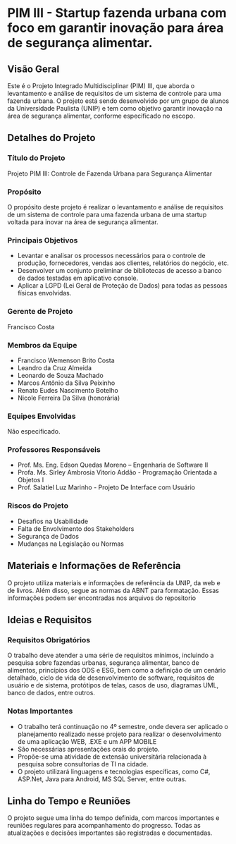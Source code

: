 # PIM III - Startup fazenda urbana com foco em garantir inovação para área de segurança alimentar.

## Visão Geral

Este é o Projeto Integrado Multidisciplinar (PIM) III, que aborda o levantamento e análise de requisitos de um sistema de controle para uma fazenda urbana. O projeto está sendo desenvolvido por um grupo de alunos da Universidade Paulista (UNIP) e tem como objetivo garantir inovação na área de segurança alimentar, conforme especificado no escopo.

## Detalhes do Projeto

### Título do Projeto
Projeto PIM III: Controle de Fazenda Urbana para Segurança Alimentar

### Propósito
O propósito deste projeto é realizar o levantamento e análise de requisitos de um sistema de controle para uma fazenda urbana de uma startup voltada para inovar na área de segurança alimentar.

### Principais Objetivos
- Levantar e analisar os processos necessários para o controle de produção, fornecedores, vendas aos clientes, relatórios do negócio, etc.
- Desenvolver um conjunto preliminar de bibliotecas de acesso a banco de dados testadas em aplicativo console.
- Aplicar a LGPD (Lei Geral de Proteção de Dados) para todas as pessoas físicas envolvidas.

### Gerente de Projeto
Francisco Costa

### Membros da Equipe
- Francisco Wemenson Brito Costa
- Leandro da Cruz Almeida
- Leonardo de Souza Machado
- Marcos Antônio da Silva Peixinho
- Renato Eudes Nascimento Botelho
- Nicole Ferreira Da Silva (honorária)

### Equipes Envolvidas
Não especificado.

### Professores Responsáveis
- Prof. Ms. Eng. Edson Quedas Moreno – Engenharia de Software II
- Profa. Ms. Sirley Ambrosia Vitorio Addão - Programação Orientada a Objetos I
- Prof. Salatiel Luz Marinho - Projeto De Interface com Usuário

### Riscos do Projeto
- Desafios na Usabilidade
- Falta de Envolvimento dos Stakeholders
- Segurança de Dados
- Mudanças na Legislação ou Normas

## Materiais e Informações de Referência
O projeto utiliza materiais e informações de referência da UNIP, da web e de livros. Além disso, segue as normas da ABNT para formatação.
Essas informações podem ser encontradas nos arquivos do repositorio

## Ideias e Requisitos

### Requisitos Obrigatórios
O trabalho deve atender a uma série de requisitos mínimos, incluindo a pesquisa sobre fazendas urbanas, segurança alimentar, banco de alimentos, princípios dos ODS e ESG, bem como a definição de um cenário detalhado, ciclo de vida de desenvolvimento de software, requisitos de usuário e de sistema, protótipos de telas, casos de uso, diagramas UML, banco de dados, entre outros.

### Notas Importantes
- O trabalho terá continuação no 4º semestre, onde devera ser aplicado o planejamento realizado nesse projeto para realizar o desenvolvimento de uma aplicação WEB, .EXE e um APP MOBILE
- São necessárias apresentações orais do projeto.
- Propõe-se uma atividade de extensão universitária relacionada à pesquisa sobre consultorias de TI na cidade.
- O projeto utilizará linguagens e tecnologias específicas, como C#, ASP.Net, Java para Android, MS SQL Server, entre outras.

## Linha do Tempo e Reuniões

O projeto segue uma linha do tempo definida, com marcos importantes e reuniões regulares para acompanhamento do progresso. Todas as atualizações e decisões importantes são registradas e documentadas.
